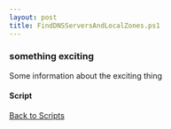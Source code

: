 ```yaml
---
layout: post
title: FindDNSServersAndLocalZones.ps1
---
```


### something exciting

Some information about the exciting thing

#### Script

<script src="https://gist-it.appspot.com/github.com/BanterBoy/scripts-blog/blob/master/PowerShell/scripts/activeDirectory/FindDNSServersAndLocalZones.ps1"></script>

<a href="/menu/_pages/scripts.html">Back to Scripts</a>
